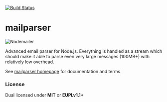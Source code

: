 [![Build Status](https://travis-ci.org/nodemailer/mailparser.svg?branch=master)](https://travis-ci.org/nodemailer/mailparser)

# mailparser

![Nodemailer](https://raw.githubusercontent.com/nodemailer/nodemailer/master/assets/nm_logo_200x136.png)

Advanced email parser for Node.js. Everything is handled as a stream which should make it able to parse even very large messages (100MB+) with relatively low overhead.

See [mailparser homepage](https://nodemailer.com/extras/mailparser/) for documentation and terms.

### License

Dual licensed under **MIT** or **EUPLv1.1+**